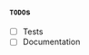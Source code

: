 <!-- Describe your contribution -->

<!-- Check if you tested/documented your contribution -->

#### `TODO`s

- [ ] Tests
- [ ] Documentation
